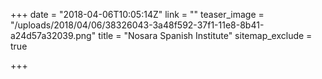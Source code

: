 +++
date = "2018-04-06T10:05:14Z"
link = ""
teaser_image = "/uploads/2018/04/06/38326043-3a48f592-37f1-11e8-8b41-a24d57a32039.png"
title = "Nosara Spanish Institute"
sitemap_exclude = true

+++
